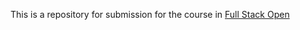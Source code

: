 This is a repository for submission for the course in [Full Stack Open](https://fullstackopen.com/en/#course-contents) 
